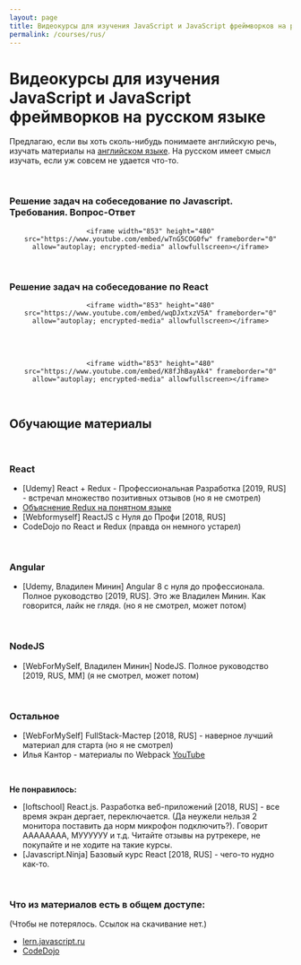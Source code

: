 ```yaml
---
layout: page
title: Видеокурсы для изучения JavaScript и JavaScript фреймворков на русском языке
permalink: /courses/rus/
---
```


# Видеокурсы для изучения JavaScript и JavaScript фреймворков на русском языке

Предлагаю, если вы хоть сколь-нибудь понимаете английскую речь, изучать материалы на <a href="/courses/eng/">английском языке</a>. На русском имеет смысл изучать, если уж совсем не удается что-то.

<br/>

### Решение задач на собеседование по Javascript. Требования. Вопрос-Ответ

<div align="center">
    
    <iframe width="853" height="480" src="https://www.youtube.com/embed/wTnG5COG0fw" frameborder="0" allow="autoplay; encrypted-media" allowfullscreen></iframe>

</div>

<br/>

### Решение задач на собеседование по React

<div align="center">
    
    <iframe width="853" height="480" src="https://www.youtube.com/embed/wqDJxtxzV5A" frameborder="0" allow="autoplay; encrypted-media" allowfullscreen></iframe>

</div>

<br/><br/>

<div align="center">
    
    <iframe width="853" height="480" src="https://www.youtube.com/embed/K8fJhBayAk4" frameborder="0" allow="autoplay; encrypted-media" allowfullscreen></iframe>

</div>

<br/>

## Обучающие материалы

<br/>

### React

<ul>
    <li>[Udemy] React + Redux - Профессиональная Разработка [2019, RUS] - встречал множество позитивных отзывов (но я не смотрел)</li>
    <li><a href="/dev/frontend/react/redux/">Объяснение Redux на понятном языке</a></li>
    <li>[Webformyself] ReactJS с Нуля до Профи [2018, RUS]</li>
    <li>CodeDojo по React и Redux (правда он немного устарел)</li>
</ul>

<br/>

### Angular

<ul>
    <li>[Udemy, Владилен Минин] Angular 8 с нуля до профессионала. Полное руководство [2019, RUS]. Это же Владилен Минин. Как говорится, лайк не глядя. (но я не смотрел, может потом)</li>
</ul>

<br/>

### NodeJS

<ul>
    <li>[WebForMySelf, Владилен Минин] NodeJS. Полное руководство [2019, RUS, ММ] (я не смотрел, может потом)</li>
</ul>

<br/>

### Остальное

<ul>
    <li>[WebForMySelf] FullStack-Мастер [2018, RUS] - наверное лучший материал для старта (но я не смотрел)</li>
    <li>Илья Кантор - материалы по Webpack <a href="https://www.youtube.com/playlist?list=PLDyvV36pndZHfBThhg4Z0822EEG9VGenn">YouTube</a></li>
</ul>

<br/>

**Не понравилось:**

<ul>
    <li>[loftschool] React.js. Разработка веб-приложений [2018, RUS] - все время экран дергает, переключается. (Да неужели нельзя 2 монитора поставить да норм микрофон подключить?). Говорит АААААААА, МУУУУУУ и т.д. Читайте отзывы на рутрекере, не покупайте и не ходите на такие курсы.</li>
    <li>[Javascript.Ninja] Базовый курс React [2018, RUS] - чего-то нудно как-то.</li>
</ul>

<br/>

### Что из материалов есть в общем доступе:

(Чтобы не потерялось. Ссылок на скачивание нет.)

<ul>
    <li><a href="/courses/lern-javascript-ru/">lern.javascript.ru</a></li>
    <li><a href="/courses/codedojo/">CodeDojo</a></li>
</ul>
